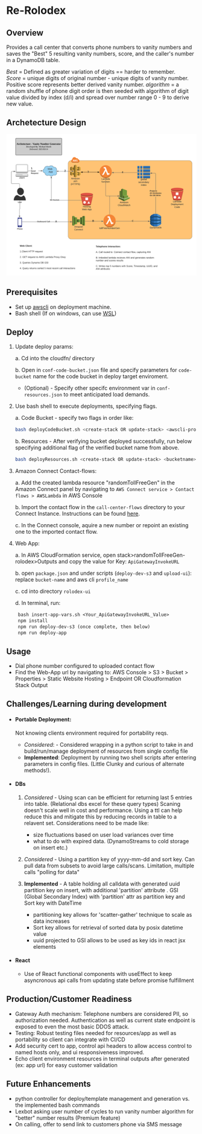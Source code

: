 # Re-Rolodex

## Overview

Provides a call center that converts phone numbers to vanity numbers and saves the "Best" 5
resulting vanity numbers, score, and the caller's number in a DynamoDB table.

_Best_ = Defined as greater variation of digits == harder to remember.  
 _Score_ = unique digits of original number - unique digits of vanity number. Positive score represents better derived vanity number.
_algorithm_ = a random shuffle of phone digit order is then seeded with algorithm of digit value divided by index (d/i) and spread over number range 0 - 9 to derive new value.

## Archetecture Design
![alt text](Architecture_Design.png "Re-rolodex")

## Prerequisites

- Set up [awscli](https://docs.aws.amazon.com/cli/latest/userguide/cli-chap-install.html) on deployment machine.
- Bash shell (If on windows, can use [WSL](https://docs.microsoft.com/en-us/windows/wsl/install-win10))

## Deploy 

1. Update deploy params:
  
      a. Cd into the cloudfn/ directory

      b. Open in `conf-code-bucket.json` file and specify parameters for `code-bucket` name for the code bucket in deploy target enviroment.

      - (Optional) - Specify other specifc environment var in `conf-resources.json` to meet anticipated load demands. 

2. Use bash shell to execute deployments, specifying flags.
    
    a. Code Bucket -  specify two flags in order like:
      ```bash 
      bash deployCodeBucket.sh <create-stack OR update-stack> <awscli-profile-name>
      ```
    
    b.  Resources - After verifying bucket deployed successfully, run below specifying additional flag of the verified bucket name from above.
      ```bash
      bash deployResources.sh <create-stack OR update-stack> <bucketname> <awscli-profile-name> 
      ```

3. Amazon Connect Contact-flows:

   a. Add the created lambda resource "randomTollFreeGen" in the Amazon Connect panel by navigating to `AWS Connect service > Contact flows > AWSLambda` in AWS Console
   
   b. Import the contact flow in the `call-center-flows` directory to your Connect Instance.
   Instructions can be found [here](https://docs.aws.amazon.com/connect/latest/adminguide/contact-flow-import-export.html).

   c. In the Connect console, aquire a new number or repoint an existing one to the imported contact flow. 


4. Web App:

    a. In AWS CloudFormation service, open stack>randomTollFreeGen-rolodex>Outputs and copy the value for Key: `ApiGatewayInvokeURL`

    b. open `package.json` and under scripts (`deploy-dev-s3` and `upload-ui`): replace `bucket-name` and aws cli `profile_name`

    c. cd into directory `rolodex-ui`

    d. In terminal, run:
    ```terminal
     bash insert-app-vars.sh <Your_ApiGatewayInvokeURL_Value>
     npm install
     npm run deploy-dev-s3 (once complete, then below)
     npm run deploy-app
     ```
## Usage

- Dial phone number configured to uploaded contact flow
- Find the Web-App url by navigating to: AWS Console > S3 > Bucket > Properties > Static Website Hosting > Endpoint OR Cloudformation Stack Output
## Challenges/Learning during development
- #### Portable Deployment:

  Not knowing clients environment required for portability reqs.

  - _Considered_: - Considered wrapping in a python script to take in and build/run/manage deployment of resources from single config file
  - **Implemented**: Deployment by running two shell scripts after entering parameters in config files. (Little Clunky and curious of alternate methods!).

- #### DBs

  1. _Considered_ - Using scan can be efficient for returning last 5 entries into table. (Relational dbs excel for these query types) Scaning doesn't scale well in cost and performance. Using a ttl can help reduce this and mitigate this by reducing records in table to a relavent set. Considerations need to be made like:

      - size fluctuations based on user load variances over time
      - what to do with expired data. (DynamoStreams to cold storage on insert etc.)

  2. _Considered_ - Using a partition key of yyyy-mm-dd and sort key. Can pull data from subsets to avoid large calls/scans. Limitation, multiple calls "polling for data"

  3. **Implemented** - A table holding all calldata with generated uuid partition key on insert, with additional 'partition' attribute . GSI (Global Secondary Index) with 'partition' attr as partition key and Sort key with DateTime

      - partitioning key allows for 'scatter-gather' technique to scale as data increases
      - Sort key allows for retrieval of sorted data by posix datetime value
      - uuid projected to GSI allows to be used as key ids in react jsx elements

- #### React

  - Use of React functional components with useEffect to keep asyncronous api calls from updating state before promise fulfillment

## Production/Customer Readiness

- Gateway Auth mechanism: Telephone numbers are considered PII, so authorization needed. Authentication as well as current state endpoint is exposed to even the most basic DDOS attack.
- Testing: Robust testing files needed for resources/app as well as portability so client can integrate with CI/CD
- Add security cert to app, control api headers to allow access control to named hosts only, and ui responsiveness improved.
- Echo client environment resources in terminal outputs after generated (ex: app url) for easy customer validation

## Future Enhancements

- python controller for deploy/template management and generation vs. the implemented bash commands
- Lexbot asking user number of cycles to run vanity number algorithm for "better" number results (Premium feature)
- On calling, offer to send link to customers phone via SMS message 